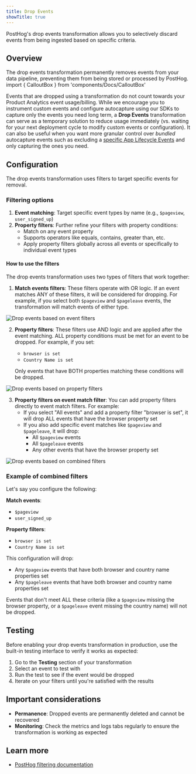 ```yaml
---
title: Drop Events
showTitle: true
---
```


PostHog's drop events transformation allows you to selectively discard events from being ingested based on specific criteria. 
## Overview

The drop events transformation permanently removes events from your data pipeline, preventing them from being stored or processed by PostHog.
import { CalloutBox } from 'components/Docs/CalloutBox'
<CalloutBox icon="IconPiggyBank" title="Impact On Usage & Billing" type="info">

Events that are dropped using a transformation do not count towards your Product Analytics event usage/billing. 
While we encourage you to instrument custom events and configure autocapture using our SDKs to capture only the events you need long term, a **Drop Events** transformation can serve as a temporary solution to reduce usage immediately (vs. waiting for your next deployment cycle to modify custom events or configuration). 
It can also be useful when you want more granular control over _bundled_ autocapture events such as excluding a [specific App Lifecycle Events](https://posthog.com/docs/product-analytics/autocapture#react-native-navigation-and-lifecycle-autocapture) and only capturing the ones you need.

</CalloutBox>

## Configuration

The drop events transformation uses filters to target specific events for removal.

### Filtering options

1. **Event matching**: Target specific event types by name (e.g., `$pageview`, `user_signed_up`)
3. **Property filters**: Further refine your filters with property conditions:
   - Match on any event property
   - Supports operators like equals, contains, greater than, etc.
   - Apply property filters globally across all events or specifically to individual event types

#### How to use the filters 

The drop events transformation uses two types of filters that work together:

1. **Match events filters**: These filters operate with OR logic. If an event matches ANY of these filters, it will be considered for dropping. For example, if you select both `$pageview` and `$pageleave` events, the transformation will match events of either type.

![Drop events based on event filters](https://res.cloudinary.com/dmukukwp6/image/upload/Event_Filter_OR_066f58e3bc.png)


2. **Property filters**: These filters use AND logic and are applied after the event matching. ALL property conditions must be met for an event to be dropped. For example, if you set:
   - `browser is set`
   - `Country Name is set`
   
   Only events that have BOTH properties matching these conditions will be dropped.

![Drop events based on property filters](https://res.cloudinary.com/dmukukwp6/image/upload/Property_Filter_And_2dc645185c.png)


3. **Property filters on event match filter**: You can add property filters directly to event match filters. For example:
   - If you select "All events" and add a property filter "browser is set", it will drop ALL events that have the browser property set
   - If you also add specific event matches like `$pageview` and `$pageleave`, it will drop:
     - All `$pageview` events
     - All `$pageleave` events  
     - Any other events that have the browser property set

![Drop events based on combined filters](https://res.cloudinary.com/dmukukwp6/image/upload/Both_Event_Filter_And_Property_Filter_9b5360cdd4.png)


### Example of combined filters

Let's say you configure the following:

**Match events**:
- `$pageview`
- `user_signed_up`

**Property filters**:
- `browser is set`
- `Country Name is set`

This configuration will drop:
- Any `$pageview` events that have both browser and country name properties set
- Any `$pageleave` events that have both browser and country name properties set

Events that don't meet ALL these criteria (like a `$pageview` missing the browser property, or a `$pageleave` event missing the country name) will not be dropped.

## Testing

Before enabling your drop events transformation in production, use the built-in testing interface to verify it works as expected:

1. Go to the **Testing** section of your transformation
2. Select an event to test with
3. Run the test to see if the event would be dropped
4. Iterate on your filters until you're satisfied with the results

## Important considerations

- **Permanence**: Dropped events are permanently deleted and cannot be recovered
- **Monitoring**: Check the metrics and logs tabs regularly to ensure the transformation is working as expected

## Learn more

- [PostHog filtering documentation](/docs/product-analytics/trends/filters)
